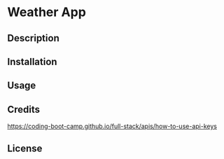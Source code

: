 # Weather App

## Description

## Installation

## Usage

## Credits
https://coding-boot-camp.github.io/full-stack/apis/how-to-use-api-keys



## License